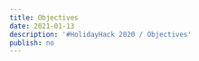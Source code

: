 ```yaml
---
title: Objectives
date: 2021-01-13
description: '#HolidayHack 2020 / Objectives'
publish: no
---
```


